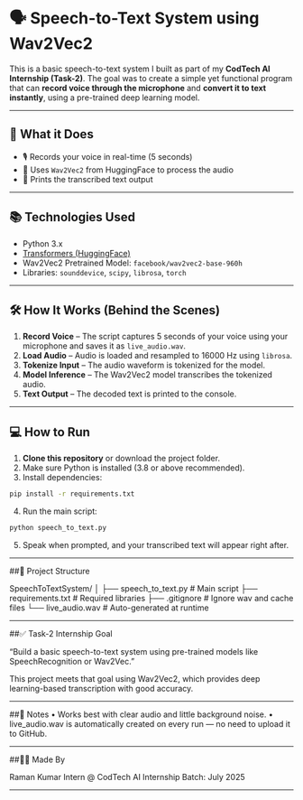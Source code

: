 # 🗣️ Speech-to-Text System using Wav2Vec2

This is a basic speech-to-text system I built as part of my **CodTech AI Internship (Task-2)**. The goal was to create a simple yet functional program that can **record voice through the microphone** and **convert it to text instantly**, using a pre-trained deep learning model.

---

## 🚀 What it Does

- 🎙️ Records your voice in real-time (5 seconds)
- 🧠 Uses `Wav2Vec2` from HuggingFace to process the audio
- 📄 Prints the transcribed text output

---

## 📚 Technologies Used

- Python 3.x
- [Transformers (HuggingFace)](https://huggingface.co/transformers/)
- Wav2Vec2 Pretrained Model: `facebook/wav2vec2-base-960h`
- Libraries: `sounddevice`, `scipy`, `librosa`, `torch`

---

## 🛠️ How It Works (Behind the Scenes)

1. **Record Voice** – The script captures 5 seconds of your voice using your microphone and saves it as `live_audio.wav`.
2. **Load Audio** – Audio is loaded and resampled to 16000 Hz using `librosa`.
3. **Tokenize Input** – The audio waveform is tokenized for the model.
4. **Model Inference** – The Wav2Vec2 model transcribes the tokenized audio.
5. **Text Output** – The decoded text is printed to the console.

---

## 💻 How to Run

1. **Clone this repository** or download the project folder.
2. Make sure Python is installed (3.8 or above recommended).
3. Install dependencies:

```bash
pip install -r requirements.txt
```
4.	Run the main script:

```bash
python speech_to_text.py
```
5.	Speak when prompted, and your transcribed text will appear right after.

---

##📁 Project Structure

SpeechToTextSystem/
│
├── speech_to_text.py        # Main script
├── requirements.txt         # Required libraries
├── .gitignore               # Ignore wav and cache files
└── live_audio.wav           # Auto-generated at runtime

---

##✅ Task-2 Internship Goal

“Build a basic speech-to-text system using pre-trained models like SpeechRecognition or Wav2Vec.”

This project meets that goal using Wav2Vec2, which provides deep learning-based transcription with good accuracy.

---

##📌 Notes
	•	Works best with clear audio and little background noise.
	•	live_audio.wav is automatically created on every run — no need to upload it to GitHub.

---

##🙋‍♂️ Made By

Raman Kumar
Intern @ CodTech AI Internship
Batch: July 2025

---
